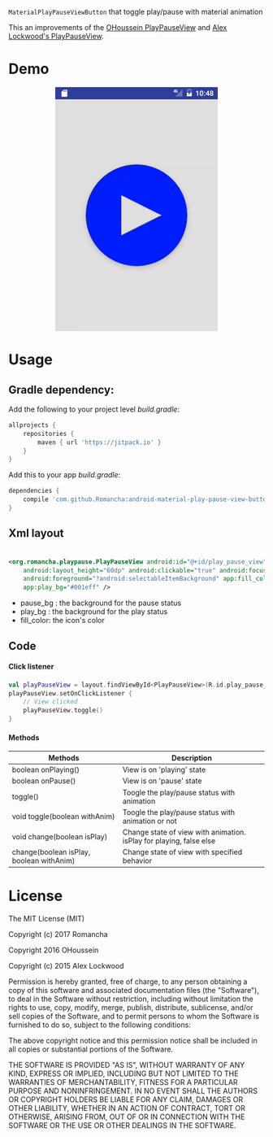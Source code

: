 `MaterialPlayPauseViewButton` that toggle play/pause with material animation

This an improvements of the [OHoussein PlayPauseView](https://github.com/OHoussein/android-material-play-pause-view)
and [Alex Lockwood's PlayPauseView](https://github.com/alexjlockwood/material-pause-play-animation).

# Demo

<div  align="center">    
<img src="https://raw.githubusercontent.com/Romancha/android-material-play-pause-view-button/master/media/demo.gif" alt="demo" align=center />
</div>

# Usage

## Gradle dependency:

Add the following to your project level <i>build.gradle</i>:

```groovy
allprojects {
    repositories {
        maven { url 'https://jitpack.io' }
    }
}
```

Add this to your app <i>build.gradle</i>:

```groovy
dependencies {
    compile 'com.github.Romancha:android-material-play-pause-view-button:2.3'
}
```

## Xml layout

```xml

<org.romancha.playpause.PlayPauseView android:id="@+id/play_pause_view" android:layout_width="60dp"
    android:layout_height="60dp" android:clickable="true" android:focusable="true"
    android:foreground="?android:selectableItemBackground" app:fill_color="#e1e1e1" app:pause_bg="#00a2ed"
    app:play_bg="#001eff" />
```

- pause_bg : the background for the pause status
- play_bg : the background for the play status
- fill_color: the icon's color

## Code

#### Click listener

```kotlin
val playPauseView = layout.findViewById<PlayPauseView>(R.id.play_pause_view)
playPauseView.setOnClickListener {
    // View clicked
    playPauseView.toggle()
}
```

#### Methods

|Methods|Description|
|---|---|
|boolean onPlaying()|View is on 'playing' state|
|boolean onPause()|View is on 'pause' state|
|toggle()|Toogle the play/pause status with animation|
|void toggle(boolean withAnim)|Toogle the play/pause status with animation or not|
|void change(boolean isPlay)|Change state of view with animation. isPlay for playing, false else|
|change(boolean isPlay, boolean withAnim) |Change state of view with specified behavior|

# License

The MIT License (MIT)

Copyright (c) 2017 Romancha

Copyright 2016 OHoussein

Copyright (c) 2015 Alex Lockwood

Permission is hereby granted, free of charge, to any person obtaining a copy of this software and associated
documentation files (the "Software"), to deal in the Software without restriction, including without limitation the
rights to use, copy, modify, merge, publish, distribute, sublicense, and/or sell copies of the Software, and to permit
persons to whom the Software is furnished to do so, subject to the following conditions:

The above copyright notice and this permission notice shall be included in all copies or substantial portions of the
Software.

THE SOFTWARE IS PROVIDED "AS IS", WITHOUT WARRANTY OF ANY KIND, EXPRESS OR IMPLIED, INCLUDING BUT NOT LIMITED TO THE
WARRANTIES OF MERCHANTABILITY, FITNESS FOR A PARTICULAR PURPOSE AND NONINFRINGEMENT. IN NO EVENT SHALL THE AUTHORS OR
COPYRIGHT HOLDERS BE LIABLE FOR ANY CLAIM, DAMAGES OR OTHER LIABILITY, WHETHER IN AN ACTION OF CONTRACT, TORT OR
OTHERWISE, ARISING FROM, OUT OF OR IN CONNECTION WITH THE SOFTWARE OR THE USE OR OTHER DEALINGS IN THE SOFTWARE.
